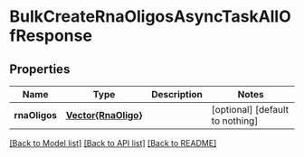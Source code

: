 # BulkCreateRnaOligosAsyncTaskAllOfResponse


## Properties
Name | Type | Description | Notes
------------ | ------------- | ------------- | -------------
**rnaOligos** | [**Vector{RnaOligo}**](RnaOligo.md) |  | [optional] [default to nothing]


[[Back to Model list]](../README.md#models) [[Back to API list]](../README.md#api-endpoints) [[Back to README]](../README.md)


